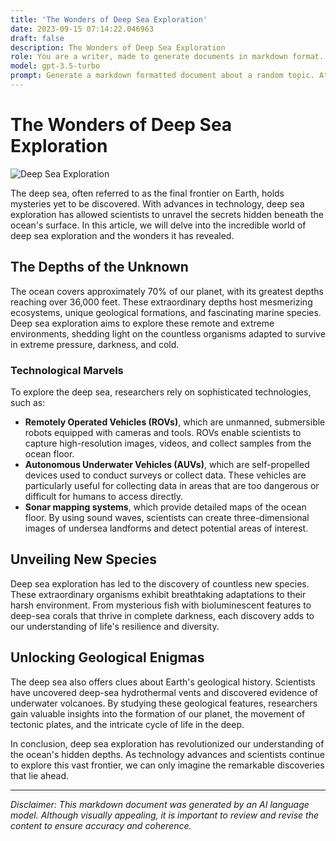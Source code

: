 ```yaml
---
title: 'The Wonders of Deep Sea Exploration'
date: 2023-09-15 07:14:22.046963
draft: false
description: The Wonders of Deep Sea Exploration
role: You are a writer, made to generate documents in markdown format. It is very important that all of the documents you generate are in valid markdown format.
model: gpt-3.5-turbo
prompt: Generate a markdown formatted document about a random topic. At the bottom, include a disclaimer explaining that the document was generated by you. The first line of the document should be the title. Make sure that the entire document is in proper markdown format, using a mix of various tags to make the document visually appealing.
---
```


# The Wonders of Deep Sea Exploration

![Deep Sea Exploration](https://example.com/deep-sea-exploration.jpg)

The deep sea, often referred to as the final frontier on Earth, holds mysteries yet to be discovered. With advances in technology, deep sea exploration has allowed scientists to unravel the secrets hidden beneath the ocean's surface. In this article, we will delve into the incredible world of deep sea exploration and the wonders it has revealed.

## The Depths of the Unknown

The ocean covers approximately 70% of our planet, with its greatest depths reaching over 36,000 feet. These extraordinary depths host mesmerizing ecosystems, unique geological formations, and fascinating marine species. Deep sea exploration aims to explore these remote and extreme environments, shedding light on the countless organisms adapted to survive in extreme pressure, darkness, and cold.

### Technological Marvels

To explore the deep sea, researchers rely on sophisticated technologies, such as:

- **Remotely Operated Vehicles (ROVs)**, which are unmanned, submersible robots equipped with cameras and tools. ROVs enable scientists to capture high-resolution images, videos, and collect samples from the ocean floor.
- **Autonomous Underwater Vehicles (AUVs)**, which are self-propelled devices used to conduct surveys or collect data. These vehicles are particularly useful for collecting data in areas that are too dangerous or difficult for humans to access directly.
- **Sonar mapping systems**, which provide detailed maps of the ocean floor. By using sound waves, scientists can create three-dimensional images of undersea landforms and detect potential areas of interest.

## Unveiling New Species

Deep sea exploration has led to the discovery of countless new species. These extraordinary organisms exhibit breathtaking adaptations to their harsh environment. From mysterious fish with bioluminescent features to deep-sea corals that thrive in complete darkness, each discovery adds to our understanding of life's resilience and diversity.

## Unlocking Geological Enigmas

The deep sea also offers clues about Earth's geological history. Scientists have uncovered deep-sea hydrothermal vents and discovered evidence of underwater volcanoes. By studying these geological features, researchers gain valuable insights into the formation of our planet, the movement of tectonic plates, and the intricate cycle of life in the deep.

In conclusion, deep sea exploration has revolutionized our understanding of the ocean's hidden depths. As technology advances and scientists continue to explore this vast frontier, we can only imagine the remarkable discoveries that lie ahead.

---

*Disclaimer: This markdown document was generated by an AI language model. Although visually appealing, it is important to review and revise the content to ensure accuracy and coherence.*